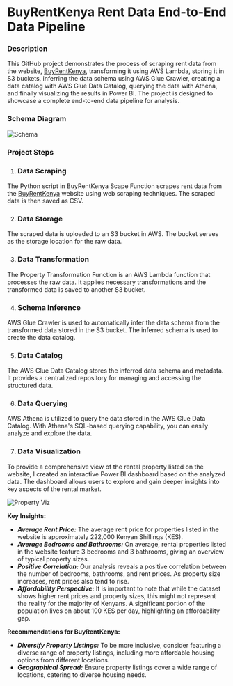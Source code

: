 # BuyRentKenya Rent Data End-to-End Data Pipeline
### Description
This GitHub project demonstrates the process of scraping rent data from the website, [BuyRentKenya](https://www.buyrentkenya.com/property-for-rent), transforming it using AWS Lambda, storing it in S3 buckets, inferring the data schema using AWS Glue Crawler, creating a data catalog with AWS Glue Data Catalog, querying the data with Athena, and finally visualizing the results in Power BI. The project is designed to showcase a complete end-to-end data pipeline for analysis.

### Schema Diagram
![Schema](https://github.com/MuthoniGathu/rent-end-to-end-data-pipeline/assets/32902183/dcadd2b7-04c6-4a5e-ba0f-4b668cafb8db)

### Project Steps
1. ### Data Scraping
The Python script in BuyRentKenya Scape Function scrapes rent data from the [BuyRentKenya](https://www.buyrentkenya.com/property-for-rent) website using web scraping techniques. The scraped data is then saved as CSV.

2. ### Data Storage
The scraped data is uploaded to an S3 bucket in AWS. The bucket serves as the storage location for the raw data.

3. ### Data Transformation
The Property Transformation Function is an AWS Lambda function that processes the raw data. It applies necessary transformations and the transformed data is saved to another S3 bucket.

4. ### Schema Inference
AWS Glue Crawler is used to automatically infer the data schema from the transformed data stored in the S3 bucket. The inferred schema is used to create the data catalog.

5. ### Data Catalog
The AWS Glue Data Catalog stores the inferred data schema and metadata. It provides a centralized repository for managing and accessing the structured data.

6. ### Data Querying
AWS Athena is utilized to query the data stored in the AWS Glue Data Catalog. With Athena's SQL-based querying capability, you can easily analyze and explore the data.

7. ### Data Visualization
 To provide a comprehensive view of the rental property listed on the website, I created an interactive Power BI dashboard based on the analyzed data. The dashboard allows users to explore and gain deeper insights into key aspects of the rental market.
 
![Property Viz](https://github.com/MuthoniGathu/rent-end-to-end-data-pipeline/assets/32902183/6fe3a1b4-a2b8-473a-82e8-fe2ba673c82f)

**Key Insights:**

* **_Average Rent Price:_** The average rent price for properties listed in the website is approximately 222,000 Kenyan Shillings (KES).
* **_Average Bedrooms and Bathrooms:_** On average, rental properties listed in the website feature 3 bedrooms and 3 bathrooms, giving an overview of typical property sizes.
* **_Positive Correlation:_** Our analysis reveals a positive correlation between the number of bedrooms, bathrooms, and rent prices. As property size increases, rent prices also tend to rise.
* **_Affordability Perspective:_** It is important to note that while the dataset shows higher rent prices and property sizes, this might not represent the reality for the majority of Kenyans. A significant portion of the population lives on about 100 KES per day, highlighting an affordability gap.

**Recommendations for BuyRentKenya:**
* **_Diversify Property Listings:_** To be more inclusive, consider featuring a diverse range of property listings, including more affordable housing options from different locations.
* **_Geographical Spread:_** Ensure property listings cover a wide range of locations, catering to diverse housing needs.


